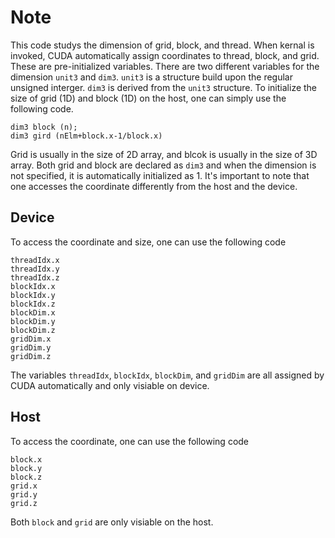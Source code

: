 # Note
This code studys the dimension of grid, block, and thread. When kernal is invoked, CUDA automatically assign coordinates to thread, block, and grid. These are pre-initialized variables. There are two different variables for the dimension `unit3` and `dim3`. `unit3` is a structure build upon the regular unsigned interger. `dim3` is derived from the `unit3` structure. To initialize the size of grid (1D) and block (1D) on the host, one can simply use the following code. 
```
dim3 block (n);
dim3 gird (nElm+block.x-1/block.x)
```
Grid is usually in the size of 2D array, and blcok is usually in the size of 3D array. Both grid and block are declared as `dim3` and when the dimension is not specified, it is automatically initialized as 1.
It's important to note that one accesses the coordinate differently from the host and the device.
## Device
To access the coordinate and size, one can use the following code
```
threadIdx.x
threadIdx.y
threadIdx.z
blockIdx.x
blockIdx.y
blockIdx.z
blockDim.x
blockDim.y
blockDim.z
gridDim.x
gridDim.y
gridDim.z
```
The variables `threadIdx`, `blockIdx`, `blockDim`, and `gridDim` are all assigned by CUDA automatically and only visiable on device.
## Host
To access the coordinate, one can use the following code
```
block.x
block.y
block.z
grid.x
grid.y
grid.z
``` 
Both `block` and `grid` are only visiable on the host.